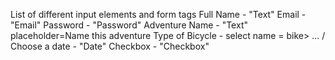 List of different input elements and form tags
Full Name - "Text"
Email - "Email"
Password - "Password"
Adventure Name - "Text" placeholder=Name this adventure
Type of Bicycle - select name = bike> ... /
Choose a date - "Date"
Checkbox - "Checkbox"
